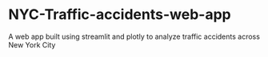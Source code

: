 # NYC-Traffic-accidents-web-app
A web app built using streamlit and plotly to analyze traffic accidents across New York City
